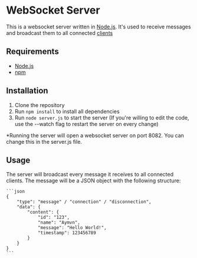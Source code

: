 # WebSocket Server

This is a websocket server written in [Node.js](http://nodejs.org/). It's used to receive messages and broadcast them to all connected [clients](https://github.com/itzAymvn/websocket_client)

## Requirements

-   [Node.js](http://nodejs.org/)
-   [npm](https://npmjs.org/)

## Installation

1. Clone the repository
2. Run `npm install` to install all dependencies
3. Run `node server.js` to start the server (If you're willing to edit the code, use the --watch flag to restart the server on every change)

\*Running the server will open a websocket server on port 8082. You can change this in the server.js file.

## Usage

The server will broadcast every message it receives to all connected clients. The message will be a JSON object with the following structure:

    ```json
    {
        "type": "message" / "connection" / "disconnection",
        "data": {
            "content": {
                "id": "123",
                "name": "Aymvn",
                "message": "Hello World!",
                "timestamp": 123456789
            }
        }
    }
    ```

